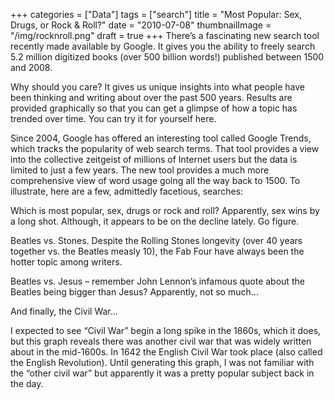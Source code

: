 +++
categories = ["Data"]
tags = ["search"]
title = "Most Popular: Sex, Drugs, or Rock & Roll?"
date = "2010-07-08"
thumbnailImage = "/img/rocknroll.png"
draft = true
+++
There’s a fascinating new search tool recently made available by Google. It gives you the ability to freely search 5.2 million digitized books (over 500 billion words!) published between 1500 and 2008.
<!--more-->
Why should you care? It gives us unique insights into what people have been thinking and writing about over the past 500 years. Results are provided graphically so that you can get a glimpse of how a topic has trended over time. You can try it for yourself here.

Since 2004, Google has offered an interesting tool called Google Trends, which tracks the popularity of web search terms. That tool provides a view into the collective zeitgeist of millions of Internet users but the data is limited to just a few years. The new tool provides a much more comprehensive view of word usage going all the way back to 1500. To illustrate, here are a few, admittedly facetious, searches:

Which is most popular, sex, drugs or rock and roll? Apparently, sex wins by a long shot. Although, it appears to be on the decline lately. Go figure.

Beatles vs. Stones. Despite the Rolling Stones longevity (over 40 years together vs. the Beatles measly 10), the Fab Four have always been the hotter topic among writers.

Beatles vs. Jesus – remember John Lennon’s infamous quote about the Beatles being bigger than Jesus? Apparently, not so much…

And finally, the Civil War…

I expected to see “Civil War” begin a long spike in the 1860s, which it does, but this graph reveals there was another civil war that was widely written about in the mid-1600s. In 1642 the English Civil War took place (also called the English Revolution). Until generating this graph, I was not familiar with the “other civil war” but apparently it was a pretty popular subject back in the day.
